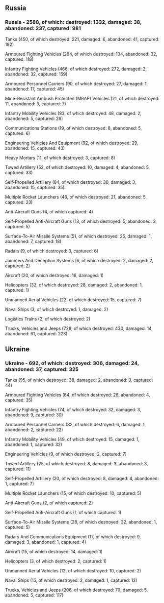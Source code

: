 
 
 ## Russia
 
 ### Russia - 2588, of which: destroyed: 1332, damaged: 38, abandoned: 237, captured: 981

 

 

 Tanks (450, of which destroyed: 221, damaged: 6, abandoned: 41, captured: 182)

 Armoured Fighting Vehicles (284, of which destroyed: 134, abandoned: 32, captured: 118)

 Infantry Fighting Vehicles (466, of which destroyed: 272, damaged: 2, abandoned: 32, captured: 159)

 Armoured Personnel Carriers (90, of which destroyed: 27, damaged: 1, abandoned: 17, captured: 45)

 Mine-Resistant Ambush Protected (MRAP) Vehicles (21, of which destroyed: 11, abandoned: 3, captured: 7)

 Infantry Mobility Vehicles (83, of which destroyed: 48, damaged: 2, abandoned: 5, captured: 26)

 Communications Stations (19, of which destroyed: 8, abandoned: 5, captured: 6)

 Engineering Vehicles And Equipment (92, of which destroyed: 29, abandoned: 15, captured: 43)

 Heavy Mortars (11, of which destroyed: 3, captured: 8)

 Towed Artillery (52, of which destroyed: 10, damaged: 4, abandoned: 5, captured: 33)

 Self-Propelled Artillery (84, of which destroyed: 30, damaged: 3, abandoned: 15, captured: 35)

 Multiple Rocket Launchers (48, of which destroyed: 21, abandoned: 5, captured: 23)

 Anti-Aircraft Guns (4, of which captured: 4)

 Self-Propelled Anti-Aircraft Guns (13, of which destroyed: 5, abandoned: 3, captured: 5)

 Surface-To-Air Missile Systems (51, of which destroyed: 25, damaged: 1, abandoned: 7, captured: 18)

 Radars (9, of which destroyed: 3, captured: 6)

 Jammers And Deception Systems (6, of which destroyed: 2, damaged: 2, captured: 2)

 Aircraft (20, of which destroyed: 19, damaged: 1)

 Helicopters (32, of which destroyed: 28, damaged: 2, abandoned: 1, captured: 1)

 Unmanned Aerial Vehicles (22, of which destroyed: 15, captured: 7)

 Naval Ships (3, of which destroyed: 1, damaged: 2)

 Logistics Trains (2, of which destroyed: 2)

 Trucks, Vehicles and Jeeps (728, of which destroyed: 430, damaged: 14, abandoned: 61, captured: 223)

 
 
 ## Ukraine
 
 ### Ukraine - 692, of which: destroyed: 306, damaged: 24, abandoned: 37, captured: 325

 

 

 Tanks (95, of which destroyed: 38, damaged: 2, abandoned: 9, captured: 44)

 Armoured Fighting Vehicles (64, of which destroyed: 26, abandoned: 4, captured: 35)

 Infantry Fighting Vehicles (74, of which destroyed: 32, damaged: 3, abandoned: 9, captured: 30)

 Armoured Personnel Carriers (32, of which destroyed: 6, damaged: 1, abandoned: 2, captured: 22)

 Infantry Mobility Vehicles (49, of which destroyed: 15, damaged: 1, abandoned: 1, captured: 32)

 Engineering Vehicles (9, of which destroyed: 2, captured: 7)

 Towed Artillery (25, of which destroyed: 8, damaged: 3, abandoned: 3, captured: 11)

 Self-Propelled Artillery (20, of which destroyed: 8, damaged: 4, abandoned: 1, captured: 7)

 Multiple Rocket Launchers (15, of which destroyed: 10, captured: 5)

 Anti-Aircraft Guns (2, of which captured: 2)

 Self-Propelled Anti-Aircraft Guns (1, of which captured: 1)

 Surface-To-Air Missile Systems (38, of which destroyed: 32, abandoned: 1, captured: 5)

 

 

 Radars And Communications Equipment (17, of which destroyed: 9, damaged: 3, abandoned: 1, captured: 4)

 Aircraft (15, of which destroyed: 14, damaged: 1)

 Helicopters (3, of which destroyed: 2, captured: 1)

 Unmanned Aerial Vehicles (12, of which destroyed: 10, captured: 2)

 Naval Ships (15, of which destroyed: 2, damaged: 1, captured: 12)

 Trucks, Vehicles and Jeeps (206, of which destroyed: 79, damaged: 5, abandoned: 5, captured: 117)

